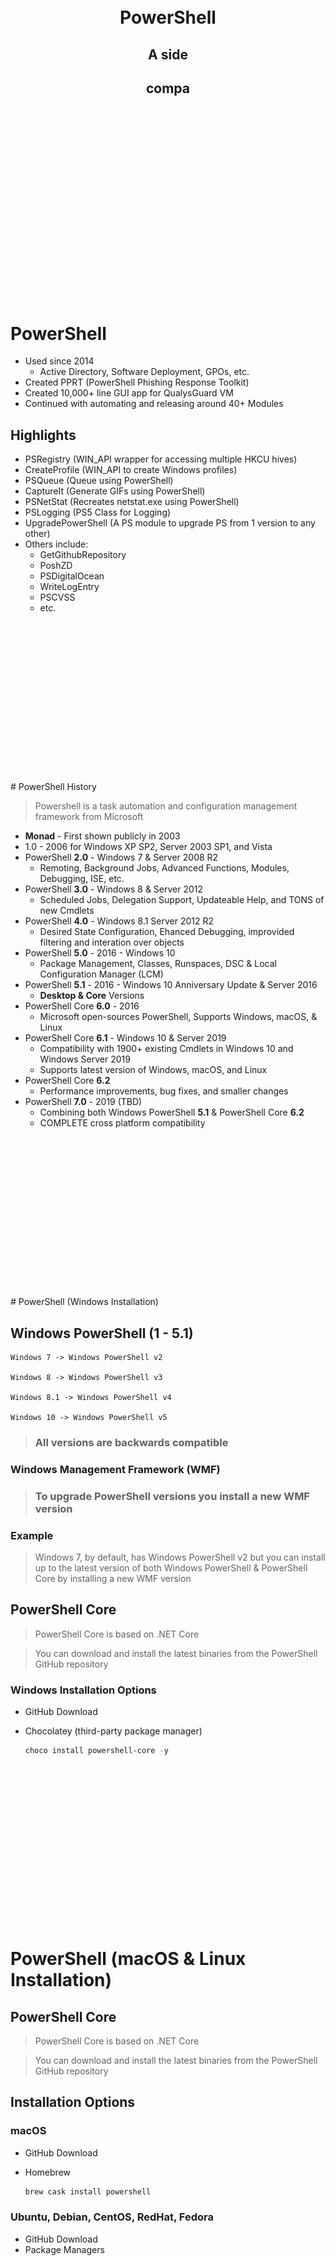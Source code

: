 
<br>
<br>
<br>
<br>
<br>
<br>
<br>
<br>
<br>
<br>
<br>
<br>
<br>
<br>
<br>
<br>
<br>
<br>

<center><h1>PowerShell</h1></center>

<center><h2>A side</h2></center>

<center><h2>compa</h2></center>
</center>

<br>
<br>
<br>
<br>
<br>
<br>
<br>
<br>
<br>
<br>
<br>
<br>
<br>
<br>
<br>
<br>
<br>
<br>

# PowerShell

* Used since 2014
  * Active Directory, Software Deployment, GPOs, etc.
* Created PPRT (PowerShell Phishing Response Toolkit)
* Created 10,000+ line GUI app for QualysGuard VM
* Continued with automating and releasing around 40+ Modules

## Highlights

* PSRegistry (WIN_API wrapper for accessing multiple HKCU hives)
* CreateProfile (WIN_API to create Windows profiles)
* PSQueue (Queue using PowerShell)
* CaptureIt (Generate GIFs using PowerShell)
* PSNetStat (Recreates netstat.exe using PowerShell)
* PSLogging (PS5 Class for Logging)
* UpgradePowerShell (A PS module to upgrade PS from 1 version to any other)
* Others include:
  * GetGithubRepository
  * PoshZD
  * PSDigitalOcean
  * WriteLogEntry
  * PSCVSS
  * etc.
<br>
<br>
<br>
<br>
<br>
<br>
<br>
<br>
<br>
<br>
<br>
<br>
<br>
<br>
<br>
# PowerShell History

> Powershell is a task automation and configuration management framework from Microsoft

* **Monad** - First shown publicly in 2003
* 1.0 - 2006 for Windows XP SP2, Server 2003 SP1, and Vista
* PowerShell **2.0** - Windows 7 & Server 2008 R2
  * Remoting, Background Jobs, Advanced Functions, Modules, Debugging, ISE, etc.
* PowerShell **3.0** - Windows 8 & Server 2012
  * Scheduled Jobs, Delegation Support, Updateable Help, and TONS of new Cmdlets
* PowerShell **4.0** - Windows 8.1 Server 2012 R2
  * Desired State Configuration, Ehanced Debugging, improvided filtering and interation over objects
* PowerShell **5.0** - 2016 - Windows 10
  * Package Management, Classes, Runspaces, DSC & Local Configuration Manager (LCM)
* PowerShell **5.1** - 2016 - Windows 10 Anniversary Update & Server 2016
  * **Desktop & Core** Versions
* PowerShell Core **6.0** - 2016
  * Microsoft open-sources PowerShell, Supports Windows, macOS, & Linux
* PowerShell Core **6.1** - Windows 10 & Server 2019
  * Compatibility with 1900+ existing Cmdlets in Windows 10 and Windows Server 2019
  * Supports latest version of Windows, macOS, and Linux
* PowerShell Core **6.2**
  * Performance improvements, bug fixes, and smaller changes
* PowerShell **7.0** - 2019 (TBD)
  * Combining both Windows PowerShell **5.1** & PowerShell Core **6.2** 
  * COMPLETE cross platform compatibility
<br>
<br>
<br>
<br>
<br>
<br>
<br>
<br>
<br>
<br>
<br>
<br>
<br>
<br>
<br>
# PowerShell (Windows Installation)

## Windows PowerShell (1 - 5.1)

    Windows 7 -> Windows PowerShell v2

    Windows 8 -> Windows PowerShell v3

    Windows 8.1 -> Windows PowerShell v4

    Windows 10 -> Windows PowerShell v5

> ### All versions are backwards compatible

### Windows Management Framework (WMF)

> ### To upgrade PowerShell versions you install a new WMF version

### Example

> Windows 7, by default, has Windows PowerShell v2 but you can install up to the latest version of both Windows PowerShell & PowerShell Core by installing a new WMF version

## PowerShell Core

> PowerShell Core is based on .NET Core

> You can download and install the latest binaries from the PowerShell GitHub repository

### Windows Installation Options

* GitHub Download
* Chocolatey (third-party package manager)

    ```powershell
    choco install powershell-core -y
    ```
<br>
<br>
<br>
<br>
<br>
<br>
<br>
<br>
<br>
<br>
<br>
<br>
<br>
<br>
<br>

# PowerShell (macOS & Linux Installation)

## PowerShell Core

> PowerShell Core is based on .NET Core

> You can download and install the latest binaries from the PowerShell GitHub repository

## Installation Options

### macOS

* GitHub Download
* Homebrew
  
    ```bash
    brew cask install powershell
    ```

### Ubuntu, Debian, CentOS, RedHat, Fedora

* GitHub Download
* Package Managers

|Distribution(s) |Stable Command                     |Preview Command                    |
|----------------|-----------------------------------|-----------------|
|Ubuntu, Debian  | sudo apt-get install -y powershell|sudo apt-get install -y powershell-preview|
|CentOS, RedHat| sudo yum install -y powershell | sudo yum install -y powershell-preview
|Fedora|sudo dnf install -y powershell|sudo dnf install -y powershell-preview|
<br>
<br>
<br>
<br>
<br>
<br>
<br>
<br>
<br>
<br>
<br>
<br>
<br>
<br>
<br>

# Windows PowerShell

> Windows PowerShell can be accessed via the `PowerShell` console's

![](data/start-menu.png)

    You can also access Windows PowerShell via cmd.exe 

![](data/windows-version.gif)
<br>
<br>
<br>
<br>
<br>
<br>
<br>
<br>
<br>
<br>
<br>
<br>
<br>
<br>
<br>

# PowerShell Core (macOS)

> PowerShell Core can be accessed by using it's own console as well, but you may notice that it is the traditional black cmd type console

## pwsh.exe

### When PowerShell Core was released, they also changed the name of the executable to `pwsh.exe`

![](data/core-macos.gif)
<br>
<br>
<br>
<br>
<br>
<br>
<br>
<br>
<br>
<br>
<br>
<br>
<br>
<br>
<br>

# PowerShell Terms

## Cmdlet (Command-Let)
    Binary based Cmdlet's

## Modules
    Script based Cmdlet's
    Binary based Cmdlet's

## Classes
    PowerShell v5+ implemented Classes

## Advanced Functions
    Script based Cmdlet's

- Static Parameters
- Dynamic Parameters

## Functions & Scripts
    Are basic functions or logic in a single file
<br>
<br>
<br>
<br>
<br>
<br>
<br>
<br>
<br>
<br>
<br>
<br>
<br>
<br>
<br>

# PowerShell Syntax

## **Everything** is an object (even text)!
- Objects (for simplicity) have both properties and methods

## Built-In Cmdlet's and adv. functions should follow the {Verb}-{Noun} syntax but it is not required

    # PowerShell has an approved verb list
    Get-Verb

> ### Example
    Invoke-MyAwesomePowerShellFunction.ps1

## Each Function has their own set of parameters

## Example

    {Verb}-{Nount} -{parameter} {value}
    Get-Process -Name dns
<br>
<br>
<br>
<br>
<br>
<br>
<br>
<br>
<br>
<br>
<br>
<br>
<br>
<br>
<br>

# PowerShell Help

    Lots of documentation from Microsoft
    Built-In Help system (plus updateable)

## help & Get-Help
    help -Name Get-Help

![](data/get-help.gif)


## Searching

Adding `powershell` or `Cmdlet` to any google search will result in better results
> Microsoft actually went with Cmdlet because it was unique and could be searched easily

## Resources I use

+ ### Google
+ ### Microsoft's Documentation (seriously!) 
+ ### Stackoverflow
+ ### powershell.org
+ ### reddit.com/r/powershell
+ ### Blogs
<br>
<br>
<br>
<br>
<br>
<br>
<br>
<br>
<br>
<br>
<br>
<br>
<br>
<br>
<br>

# Running Scripts

## Get-MyIp.ps1

    $response = Invoke-RestMethod -Uri 'https://api.myip.com'

    Write-Host $response

## Running Get-MyIp.ps1

    pwsh ./Get-MyIp.ps1

## Returns

    @{ip=173.26.223.222; country=United States; cc=US}

<br>
<br>
<br>
<br>
<br>
<br>
<br>
<br>
<br>
<br>
<br>
<br>
<br>
<br>
<br>

# Alternate Ways of Running PowerShell

## Running Scripts with Arguments

    > .\Invoke-SomeScript.ps1 $var1 $var2 $var 3
    > .\Invoke-SomeScript.ps1 -Param1 $var1 -Param2 $var2

    
## Running Commands Directly

    > powershell.exe -Command "(Get-Process).Name"

## Invoking PowerShell Directly

    > powershell.exe -File c:\some-script.ps1
<br>
<br>
<br>
<br>
<br>
<br>
<br>
<br>
<br>
<br>
<br>
<br>
<br>
<br>
<br>

# PowerShell Variables

> Variables are assigned to the left of an operator

    $exampleVar = 'My Example Value'

### Conventions

> _**NOTE**_: These styles are recommendations based on community best practices

## **PascalCase**
> Use PascalCase for all public facing code

 - Modules
 - Functions & Cmdlet's
 - Parameters
 - Global Variables
 - Constants

```
# Correct
Get-MyIp -Computer 'localhost'

# In-Correct
Get-MyIp -computer 'localhost'
```
## **camelCase**
> It's a preference, but using camelCase identifies a variable as a private/internal variable

- Variables that are internal to scripts/functions
<br>
<br>
<br>
<br>
<br>
<br>
<br>
<br>
<br>
<br>
<br>
<br>
<br>
<br>
<br>

# Using Variables in PowerShell

## Variables can dynamically change
    $stringVar = '1'  # actual string variable
    $stringVar =  1   # now an integer variable

## Variables are automatically created on first use
    $numVar = 1

## Variables can contain multi-line strings
    $blockVar = @"
    Here's some text

    And here is some text
    @"

## Casting Variables
    $numVar = '1'  # String variable
    [int]$numVar   # Integer variable
<br>
<br>
<br>
<br>
<br>
<br>
<br>
<br>
<br>
<br>
<br>
<br>
<br>
<br>
<br>

# PowerShell Strings, Quotes, & Encapsulation

## Single Quotes Usage

> Use single quotes when a string is literal

```powershell
$someVar = 'This is a literal string'
    
Write-Error -Message 'An error occurred'
```
## Double Quotes Usage
> Use double quotes when using a variable in string replacement or encapsulation
### String Replacement

```powershell
$messageText = 'Josh Rickard'
$myMessage = "My name is $messageText!"
$myMessage = 'My name is $messageText!'   # Don't do this!
```
```output
My name is Josh Rickard!
My name is $messageText!  # Don't do this!
```
### Encapsulation

```powershell
$dockerProcess = Get-Process -Name Docker
$myMessage = "Docker is running and has a process ID of $($dockerProcess.Id)"
```
```output
Docker is running and has a process ID of 827
```
<br>
<br>
<br>
<br>
<br>
<br>
<br>
<br>
<br>
<br>
<br>
<br>
<br>
<br>
<br>

# PowerShell If statement

> An IF statement assists with logic control in scripts, functions, and classes.

```powershell
$value = 'MSAdministrator'

if ($value -eq 'MSAdministrator'){              # Notice the curly braces?
    Write-Host -Message "The value is $value"
} # End curly brace denotes end of statement
```
```
The value is MSAdministrator
```
## If Else
```powershell
$value = 'MSAdministrator'

if ($value -eq 'Josh'){
    Write-Host -Message "The value is $value"
}
else{
    Write-Host -Message "The value is $value"
}
```
```output
The value is MSAdministrator
```
<br>
<br>
<br>
<br>
<br>
<br>
<br>
<br>
<br>
<br>
<br>
<br>
<br>
<br>
<br>

# PowerShell If statement

## IF ELSEIF ELSE
```powershell
$value = 'MSAdministrator'

if ($value -eq 'Josh'){
    Write-Host -Message 'The value contains Josh'
}
elseif ($value -match 'Admin'){
    Write-Host -Message 'The value contains Admin'
}
else{
    Write-Host -Message "The value is $value"
}
```
```output
The value matches Admin
```

## Other

```powershell
$value = 'Josh'

if (-not($value -eq 'MSAdministrator')){                    # use -ne instead
    Write-Host -Message 'The value is NOT MSAdministrator'
}
elseif ($value -match 'Admin'){
    Write-Host -Message 'The value contains Admin'
}
else{
    Write-Host -Message "The value is $value"
}
```

```output
The value is NOT MSAdministrator
```
<br>
<br>
<br>
<br>
<br>
<br>
<br>
<br>
<br>
<br>
<br>
<br>
<br>
<br>
<br>

# PowerShell Comparison Operators
> Comparison operators let you specify conditions for comparing values and finding values that match specified patterns.

| Type | Operators    | Description |
|------|--------------|-------------|
|Equality|-eq|equals|
||-ne|not equals|
||-gt|greater than|
||-ge|greater than or equal|
||-lt|less than|
||-le|less than or equal|
|Matching|-like|Returns true when string matches wildcard pattern|
||-notlike|Returns true when string does not match pattern|
||-match|Returns true when string matches regex pattern|
||-notmatch|Returns true when string does not match regex pattern|
|Containment|-contains|Returns true when reference value contained in a collection|
||-notcontains|Returns true when reference value not contained in a collection|
||-in|Returns true when test value contained in a collection|
||-notin|Returns true when test value not contained in a collection|
|Replacement|-replace|Replaces a string pattern|
|Type|-is|Returns true if both object are the same
type|
||-isnot|Returns true if the objects are not the same type|
<br>
<br>
<br>
<br>
<br>
<br>
<br>
<br>
<br>
<br>
<br>
<br>
<br>
<br>
<br>

# PowerShell Array's & Hashtable's

## Array's or Collections

```powershell
$myArray = @('Josh','Rickard','@MSAdministrator')
$myArray
```
```output
Josh
Rickard
@MSAdministrator
```
> ### Indexes of Arrays start at **0**

```powershell
"Find $($myArray[0]) on Twitter $($myArray[2])"
```
```output
Find Josh on Twitter @MSAdministrator
```
## Accessing Array Elements
```powershell
$array = @(22,5,10,8,12,9,80)
$array[0] # 22
$array[-1] # 80
$array[2..5] # 10, 8, 12, 9
```

## Array's & Objects
> Typically you will use arrays with objects

> Remember everything in PowerShell is an object

```powershell
# A collection of Notepad processes
$notepads = @(Get-Process -Name Notepad)
```
<br>
<br>
<br>
<br>
<br>
<br>
<br>
<br>
<br>
<br>
<br>
<br>
<br>
<br>
<br>

# PowerShell Hashtable's
>  Hashtable's are a compact data structure that stores one or more key/value pairs
## Associative Array's

```
@{ <name> = <value>; [<name> = <value> ] ...}
```

```powershell
$myHash = @{}  # Empty Hashtable

# They don't have to be empty
$myHash = @{
    Number = 1; 
    Shape = "Square"; 
    Color = "Blue"
}

$myHash
```
```output
Name                           Value
----                           -----
Shape                          Square
Color                          Blue
Number                         1
```
## Accessing Hashtable Values
```powershell
$myHash.Color
```
```output
Blue
```
<br>
<br>
<br>
<br>
<br>
<br>
<br>
<br>
<br>
<br>
<br>
<br>
<br>
<br>
<br>

# PowerShell Hashtable's Continued

## Get a count of key/value pairs
```powershell
$myHash.count      # 3
```
## Access a value by referencing the key name
```powershell
$myHash['Shape']    # Square
```
## Adding to a hashtable
```powershell
$myHash['Time'] = 'Now'
$myHash.Add('Name', 'Josh')
```
<br>
<br>
<br>
<br>
<br>
<br>
<br>
<br>
<br>
<br>
<br>
<br>
<br>
<br>
<br>

# PowerShell ForEach Loops
```
foreach ($<item> in $<collection>){<statement list>}
```

## Example

```powershell
$myArray = @()

foreach($item in (Get-Process)){

    if ($item.Name -match 'Chrome'){

        $myHash = @{
            Name      = $item.Name
            ProcessId = $item.Id
            StartTime = $item.StartTime
        }
        $myArray += $myHash
    }
}

Write-Output $myArray
```
```output
Name                           Value
----                           -----
ProcessId                      359
StartTime                      7/1/19 8:32:32 PM
Name                           chrome_crashpad
ProcessId                      284
StartTime                      7/1/19 8:32:31 PM
Name                           Google Chrome
ProcessId                      377
StartTime                      7/1/19 8:32:32 PM
Name                           Google Chrome H
ProcessId                      381
StartTime                      7/1/19 8:32:32 PM
Name                           Google Chrome H
ProcessId                      545
StartTime                      7/1/19 8:32:35 PM
Name                           Google Chrome H
```

<br>
<br>
<br>
<br>
<br>
<br>
<br>
<br>
<br>
<br>
<br>
<br>
<br>
<br>
<br>
<br>
<br>
<br>
<br>
<br>
<br>
<br>
<br>
<br>
<br>
<br>
<br>
<br>
<br>
<br>

# PowerShell For Loop
```
for (<Init>; <Condition>; <Repeat>)
{
    <Statement list>
}
```

## Example

```powershell
$condition = 5

for ($i = 0; $i -le $condition; $i++){
    Write-Host "The current count is $i"
}
```
```output
The current count is 0
The current count is 1
The current count is 2
The current count is 3
The current count is 4
The current count is 5
```
<br>
<br>
<br>
<br>
<br>
<br>
<br>
<br>
<br>
<br>
<br>
<br>
<br>
<br>
<br>

# PowerShell Script
> All scripts run from top to bottom

## Mitre ATT&CK Example

```powershell
$returnObject = @()

$url = 'https://raw.githubusercontent.com/mitre/cti/master/enterprise-attack/enterprise-attack.json'

$attck = Invoke-RestMethod -Uri $url

foreach($item in $attck.objects){

    if ($item.type -eq 'attack-pattern'){
        $props = @{
            Technique    = $item.Name
            Tactic       = $item.kill_chain_phases.phase_name
            Requirements = $item.x_mitre_system_requirements
            Detection    = $item.x_mitre_detection
            Platforms    = $item.x_mitre_platforms
        }
        $returnObject += $props
    }
}
$returnObject
```
![](script-output.png)
<br>
<br>
<br>
<br>
<br>
<br>
<br>
<br>
<br>
<br>
<br>
<br>
<br>
<br>
<br>

# PowerShell Functions

```powershell
function Get-Techniques ($Tactic) {
    $url = 'https://raw.githubusercontent.com/mitre/cti/master/enterprise-attack/enterprise-attack.json'

    $attck = Invoke-RestMethod -Uri $url
    $returnObject = @()

    foreach($item in $attck.objects){
        if ($item.type -eq 'attack-pattern'{
            if ($item.kill_chain_phases.phase_name -eq $Tactic){
                $props = @{
                    Technique    = $item.Name
                    Tactic       = $item.kill_chain_phases.phase_name
                    Requirements = $item.x_mitre_system_requirements
                    Detection    = $item.x_mitre_detection
                    Platforms    = $item.x_mitre_platforms
                }
                $returnObject += $props
            }
        }
    }
    return $returnObject
}
```
## Calling our Function

```powershell
Get-Techniques 'privilege-escalation'
```
<br>
<br>
<br>
<br>
<br>
<br>
<br>
<br>
<br>
<br>
<br>
<br>
<br>
<br>
<br>

# PowerShell Advanced Functions

```powershell
<# 
.SYNOPSIS
    Short description
.DESCRIPTION
    Long description
.EXAMPLE
    Example of how to use this cmdlet
.EXAMPLE
    Another example of how to use this cmdlet
.INPUTS
    Inputs to this cmdlet (if any)
.OUTPUTS
    Output from this cmdlet (if any)
.NOTES
    General notes
.COMPONENT
    The component this cmdlet belongs to
.ROLE
    The role this cmdlet belongs to
.FUNCTIONALITY
    The functionality that best describes this cmdlet
#>
function Verb-Noun {
    [CmdletBinding(DefaultParameterSetName='Parameter Set 1',
                   SupportsShouldProcess=$true,
                   PositionalBinding=$false,
                   HelpUri = 'http://www.microsoft.com/',
                   ConfirmImpact='Medium')]
    [Alias()]
    [OutputType([String])]
    Param (
        # Param1 help description
        [Parameter(Mandatory=$true,
                   Position=0,
                   ValueFromPipeline=$true,
                   ValueFromPipelineByPropertyName=$true,
                   ValueFromRemainingArguments=$false, 
                   ParameterSetName='Parameter Set 1')]
        [ValidateNotNull()]
        [ValidateNotNullOrEmpty()]
        [ValidateCount(0,5)]
        [ValidateSet("sun", "moon", "earth")]
        [Alias("p1")] 
        $Param1,
        
        # Param2 help description
        [Parameter(ParameterSetName='Parameter Set 1')]
        [AllowNull()]
        [AllowEmptyCollection()]
        [AllowEmptyString()]
        [ValidateScript({$true})]
        [ValidateRange(0,5)]
        [int]
        $Param2,
        
        # Param3 help description
        [Parameter(ParameterSetName='Another Parameter Set')]
        [ValidatePattern("[a-z]*")]
        [ValidateLength(0,15)]
        [String]
        $Param3
    )
    
    begin {
    }
    
    process {
        if ($pscmdlet.ShouldProcess("Target", "Operation")) {
            
        }
    }
    
    end {
    }
}
```
<br>
<br>
<br>
<br>
<br>
<br>
<br>
<br>
<br>
<br>
<br>
<br>
<br>
<br>
<br>

# PowerShell Advanced Function

```powershell
function Get-Technique {
    [CmdletBinding(
        DefaultParameterSetName='tactic',
        SupportsShouldProcess=$true,
        PositionalBinding=$false,
        HelpUri = 'http://www.microsoft.com/',
        ConfirmImpact='Medium')
    ]
    Param (
        # The MITRE ATT&CK Tactic
        [Parameter(Mandatory=$true,
                   Position=0,
                   ValueFromPipeline=$true,
                   ParameterSetName='tactic')]
        [ValidateSet(
            "privilege-escalation", "defense-evasion", "persistence",
            "discovery",
            "credential-access",
            "execution",
            "lateral-movement",
            "collection",
            "exfiltration",
            "command-and-control",
            "impact",
            "initial-access")]
        $Tactic,
    )
    $url = 'https://raw.githubusercontent.com/mitre/cti/master/enterprise-attack/enterprise-attack.json'

    $attck = Invoke-RestMethod -Uri $url
    $returnObject = @()

    foreach($item in $attck.objects){
        if ($item.type -eq 'attack-pattern'{
            if ($item.kill_chain_phases.phase_name -eq $Tactic){
                $props = @{
                    Technique    = $item.Name
                    Tactic       = $item.kill_chain_phases.phase_name
                    Requirements = $item.x_mitre_system_requirements
                    Detection    = $item.x_mitre_detection
                    Platforms    = $item.x_mitre_platforms
                }
                $returnObject += $props
            }
        }
    }
    return $returnObject
}
```
<br>
<br>
<br>
<br>
<br>
<br>
<br>
<br>
<br>
<br>
<br>
<br>
<br>
<br>
<br>

# PowerShell Classes
> Classes are not ideal within PowerShell

```powershell
class AttckTechnique {

    hidden [String] $Url = 'https://raw.githubusercontent.com/mitre/cti/master/enterprise-attack/enterprise-attack.json'
    [String] $Tactic
    [String] $Technique
    [String] $Platform
    [String] $Requirements
    [String] $Detection

    [System.Object] GetAttckTechniques([String]$Tactic) {
        $returnObject = @()

        foreach ($item in $this.AttckObject()){
            if ($item.type -eq 'attack-pattern'){
                if ($item.kill_chain_phases.phase_name -eq $Tactic){
                    $props = @{
                        Technique    = $item.Name
                        Tactic       = $item.kill_chain_phases.phase_name
                        Requirements = $item.x_mitre_system_requirements
                        Detection    = $item.x_mitre_detection
                        Platforms    = $item.x_mitre_platforms
                    }
                    $returnObject += $props
                }
            }
        }
        return $returnObject
    }

    [System.Object] AttckObject(){
        return (Invoke-RestMethod -Uri $this.Url).objects
    }
}
```
```powershell
$attck = [AttckTechnique]::new() 
$attck.GetAttckTechniques('privilege-escalation')
```

<br>
<br>
<br>
<br>
<br>
<br>
<br>
<br>
<br>
<br>
<br>
<br>
<br>
<br>
<br>


# Contact Info

## Blog: https://letsautomate.it

## GitHub: https://github.com/MSAdministrator

> THIS PRESENTATION WILL BE UP ON MY GITHUB TONIGHT OR TOMORROW

## Twitter: @MSAdministrator

## Work Email: josh.rickard@swimlane.com

<br>
<br>
<br>
<br>
<br>
<br>
<br>
<br>
<br>
<br>
<br>
<br>
<br>
<br>
<br>